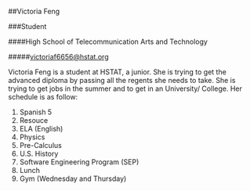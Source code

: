 ##Victoria Feng

###Student

####High School of Telecommunication Arts and Technology

#####[victoriaf6656@hstat.org](victoriaf6656@hstat.org)

Victoria Feng is a student at HSTAT, a junior. She is trying to get the advanced diploma by passing all the regents she needs to take. She is trying to get jobs in the summer and to get in an University/ College.  Her schedule is as follow:

1. Spanish 5
2. Resouce
3. ELA (English)
4. Physics
5. Pre-Calculus
6. U.S. History
7. Software Engineering Program (SEP)
8. Lunch
9. Gym (Wednesday and Thursday)
